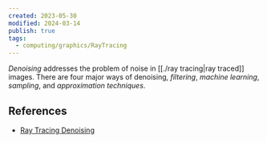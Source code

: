 ```yaml
---
created: 2023-05-30
modified: 2024-03-14
publish: true
tags:
  - computing/graphics/RayTracing
---
```

*Denoising* addresses the problem of noise in [[./ray tracing|ray traced]] images. There are four major ways of denoising, *filtering*, *machine learning*, *sampling*, and *approximation techniques*.

## References
- [Ray Tracing Denoising](https://alain.xyz/blog/ray-tracing-denoising)